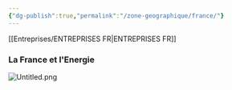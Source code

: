 ```yaml
---
{"dg-publish":true,"permalink":"/zone-geographique/france/"}
---
```


[[Entreprises/ENTREPRISES FR\|ENTREPRISES FR]]


### La France et l'Energie


![Untitled.png](/img/user/Data/Untitled.png)